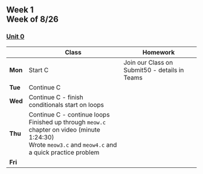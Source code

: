 <meta http-equiv="refresh" content="300"/>

## Week 1 <br>Week of 8/26  

### [Unit 0](/apcsp/curriculum/0)
  
  |       | Class | Homework |
  | ----- | ----- | -------- |
  |**Mon**|Start C |Join our Class on Submit50 - details in Teams |
  |**Tue**|Continue C | |
  |**Wed**|Continue C - finish conditionals start on loops | |
  |**Thu**|Continue C - continue loops<br>Finished up through `meow.c` chapter on video (minute 1:24:30)<br>Wrote `meow3.c` and `meow4.c` and a quick practice problem | |
  |**Fri**| | |

   

<!-- <div style="text-align:center">
<img src="https://www.logolynx.com/images/logolynx/0b/0bdbd10ab2fa7096299f7c78e1ac55f5.png" alt="scratch" width="50%">
</div> -->
